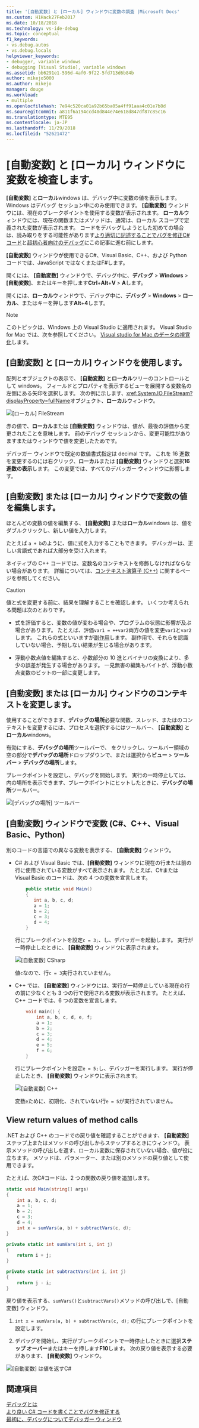 ```yaml
---
title: '[自動変数] と [ローカル] ウィンドウに変数の調査 |Microsoft Docs'
ms.custom: H1Hack27Feb2017
ms.date: 10/18/2018
ms.technology: vs-ide-debug
ms.topic: conceptual
f1_keywords:
- vs.debug.autos
- vs.debug.locals
helpviewer_keywords:
- debugger, variable windows
- debugging [Visual Studio], variable windows
ms.assetid: bb6291e1-596d-4af0-9f22-5fd713d6b84b
author: mikejo5000
ms.author: mikejo
manager: douge
ms.workload:
- multiple
ms.openlocfilehash: 7e94c520ca01a92b65ba05a4ff91aaa4c01e7b8d
ms.sourcegitcommit: a811f6a194ccd40d844e74e618d847df87c85c16
ms.translationtype: MTE95
ms.contentlocale: ja-JP
ms.lasthandoff: 11/29/2018
ms.locfileid: "52621472"
---
```

# <a name="inspect-variables-in-the-autos-and-locals-windows"></a>[自動変数] と [ローカル] ウィンドウに変数を検査します。

**[自動変数]** と**ローカル**windows は、デバッグ中に変数の値を表示します。 Windows はデバッグ セッション中にのみ使用できます。 **[自動変数]** ウィンドウには、現在のブレークポイントを使用する変数が表示されます。 **ローカル**ウィンドウには、現在の関数またはメソッドは、通常は、ローカル スコープで定義された変数が表示されます。 コードをデバッグしようとした初めての場合は、読み取りをする可能性があります[より適切に記述することでバグを修正C#コード](../debugger/write-better-code-with-visual-studio.md)と[超初心者向けのデバッグ](../debugger/debugging-absolute-beginners.md)にこの記事に進む前にします。

 **[自動変数]** ウィンドウが使用できるC#、Visual Basic、C++、および Python コードでは、JavaScript ではなくまたはF#します。
  
開くには、 **[自動変数]** ウィンドウで、デバッグ中に、**デバッグ** > **Windows** > **[自動変数]**、またはキーを押します**Ctrl**+**Alt**+**V** > **A**します。  

開くには、**ローカル**ウィンドウで、デバッグ中に、**デバッグ** > **Windows** > **ローカル**、またはキーを押します**Alt**+**4**します。

> [!NOTE]
> このトピックは、Windows 上の Visual Studio に適用されます。 Visual Studio for Mac では、次を参照してください。 [Visual studio for Mac のデータの視覚化](/visualstudio/mac/data-visualizations)します。

## <a name="use-the-autos-and-locals-windows"></a>[自動変数] と [ローカル] ウィンドウを使用します。

配列とオブジェクトの表示で、 **[自動変数]** と**ローカル**ツリーのコントロールとして windows。 フィールドとプロパティを表示するビューを展開する変数名の左側にある矢印を選択します。 次の例に示します、<xref:System.IO.FileStream?displayProperty=fullName>オブジェクト、**ローカル**ウィンドウ。

![[ローカル] FileStream](../debugger/media/locals-filestream.png "ローカル FileStream")

赤の値で、**ローカル**または **[自動変数]** ウィンドウは、値が、最後の評価から変更されたことを意味します。 前のデバッグ セッションから、変更可能性がありますまたはウィンドウで値を変更したためです。

デバッガー ウィンドウで既定の数値書式指定は decimal です。 これを 16 進数を変更するのには右クリック、**ローカル**または **[自動変数]** ウィンドウと選択**16 進数の表示**します。 この変更では、すべてのデバッガー ウィンドウに影響します。

## <a name="edit-variable-values-in-the-autos-or-locals-window"></a>[自動変数] または [ローカル] ウィンドウで変数の値を編集します。

ほとんどの変数の値を編集する、 **[自動変数]** または**ローカル**windows は、値をダブルクリックし、新しい値を入力します。

たとえば `a + b`のように、値に式を入力することもできます。 デバッガーは、正しい言語式であれば大部分を受け入れます。

ネイティブの C++ コードでは、変数名のコンテキストを修飾しなければならない場合があります。 詳細については、[コンテキスト演算子 (C++)](../debugger/context-operator-cpp.md) に関するページを参照してください。

>[!CAUTION]
>値と式を変更する前に、結果を理解することを確認します。 いくつか考えられる問題は次のとおりです。
>
>-   式を評価すると、変数の値が変わる場合や、プログラムの状態に影響が及ぶ場合があります。 たとえば、評価`var1 = ++var2`両方の値を変更`var1`と`var2`します。 これらの式といいますが[副作用](https://en.wikipedia.org/wiki/Side_effect_\(computer_science\))します。 副作用で、それらを認識していない場合、予期しない結果が生じる場合があります。
>
>-   浮動小数点値を編集すると、小数部分の 10 進とバイナリの変換により、多少の誤差が発生する場合があります。 一見無害の編集もバイトが、浮動小数点変数のビットの一部に変更します。

## <a name="change-the-context-for-the-autos-or-locals-window"></a>[自動変数] または [ローカル] ウィンドウのコンテキストを変更します。

使用することができます、**デバッグの場所**必要な関数、スレッド、またはのコンテキストを変更するには、プロセスを選択するにはツールバー、 **[自動変数]** と**ローカル**windows。

有効にする、**デバッグの場所**ツールバーで、 をクリックし、ツールバー領域の空の部分で**デバッグの場所**ドロップダウンで、または選択から**ビュー**  >  **ツールバー** > **デバッグの場所**します。

ブレークポイントを設定し、デバッグを開始します。 実行の一時停止しては、内の場所を表示できます、ブレークポイントにヒットしたときに、**デバッグの場所**ツールバー。

![[デバッグの場所] ツールバー](../debugger/media/debuglocationtoolbar.png "デバッグの場所 ツールバー")

## <a name="bkmk_whatvariables"></a> [自動変数] ウィンドウで変数 (C#、C++、Visual Basic、Python)

 別のコードの言語での異なる変数を表示する、 **[自動変数]** ウィンドウ。

 - C# および Visual Basic では、**[自動変数]** ウィンドウに現在の行または前の行に使用されている変数がすべて表示されます。 たとえば、C#または Visual Basic のコードは、次の 4 つの変数を宣言します。

   ```csharp
       public static void Main()
       {
          int a, b, c, d;
          a = 1;
          b = 2;
          c = 3;
          d = 4;
       }
   ```

   行にブレークポイントを設定`c = 3;`、し、デバッガーを起動します。 実行が一時停止したときに、 **[自動変数]** ウィンドウに表示されます。

   ![[自動変数] CSharp](../debugger/media/autos-csharp.png "CSharp の [自動変数]")

   値`c`なので、行`c = 3`実行されていません。

 - C++ では、 **[自動変数]** ウィンドウには、実行が一時停止している現在の行の前に少なくとも 3 つの行で使用される変数が表示されます。 たとえば、C++ コードでは、6 つの変数を宣言します。

   ```C++
       void main() {
           int a, b, c, d, e, f;
           a = 1;
           b = 2;
           c = 3;
           d = 4;
           e = 5;
           f = 6;
       }
   ```

    行にブレークポイントを設定`e = 5;`し、デバッガーを実行します。 実行が停止したとき、 **[自動変数]** ウィンドウに表示されます。

    ![[自動変数] C++](../debugger/media/autos-cplus.png "[自動変数] C++")

    変数`e`ために、初期化、されていない行`e = 5`が実行されていません。

##  <a name="bkmk_returnValue"></a> View return values of method calls
 .NET および C++ のコードでの戻り値を確認することができます、 **[自動変数]** ステップ上またはメソッドの呼び出しからステップするときにウィンドウ。 表示メソッドの呼び出しを返す、ローカル変数に保存されていない場合、値が役に立ちます。 メソッドは、パラメーター、または別のメソッドの戻り値として使用できます。

 たとえば、次C#コードは、2 つの関数の戻り値を追加します。

```csharp
static void Main(string[] args)
{
    int a, b, c, d;
    a = 1;
    b = 2;
    c = 3;
    d = 4;
    int x = sumVars(a, b) + subtractVars(c, d);
}

private static int sumVars(int i, int j)
{
    return i + j;
}

private static int subtractVars(int i, int j)
{
    return j - i;
}
```

戻り値を表示する、`sumVars()`と`subtractVars()`メソッドの呼び出しで、[自動変数] ウィンドウ。

1. `int x = sumVars(a, b) + subtractVars(c, d);` の行にブレークポイントを設定します。  
   
1. デバッグを開始し、実行がブレークポイントで一時停止したときに選択**ステップ オーバー**またはキーを押します**F10**します。 次の戻り値を表示する必要があります、 **[自動変数]** ウィンドウ。  
   
  ![[自動変数] は値を返すC# ](../debugger/media/autosreturnvaluecsharp2.png "戻り値を [自動変数]C#")  
  
## <a name="see-also"></a>関連項目  
 [デバッグとは](../debugger/what-is-debugging.md)  
 [より良い C# コードを書くことでバグを修正する](../debugger/write-better-code-with-visual-studio.md)  
 [最初に、デバッグについて](../debugger/debugger-feature-tour.md)[デバッガー ウィンドウ](../debugger/debugger-windows.md)
